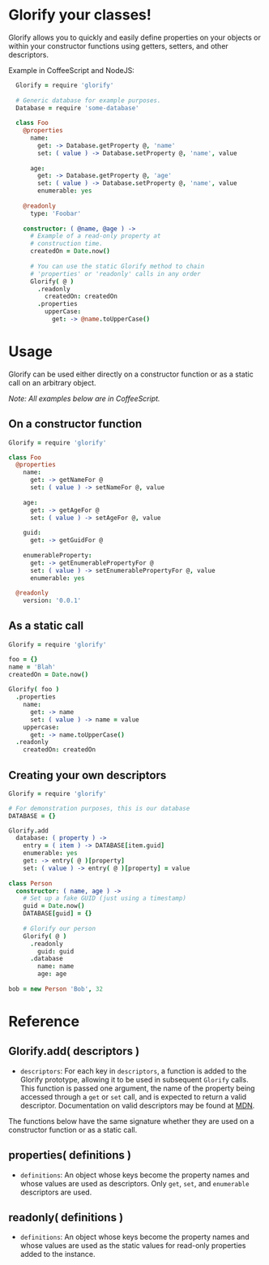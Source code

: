 Glorify your classes!
=================================

Glorify allows you to quickly and easily define properties
on your objects or within your constructor functions using getters,
setters, and other descriptors.

Example in CoffeeScript and NodeJS:

```coffeescript
  Glorify = require 'glorify'
  
  # Generic database for example purposes.
  Database = require 'some-database'
  
  class Foo
    @properties
      name:
        get: -> Database.getProperty @, 'name'
        set: ( value ) -> Database.setProperty @, 'name', value
        
      age:
        get: -> Database.getProperty @, 'age'
        set: ( value ) -> Database.setProperty @, 'name', value
        enumerable: yes
        
    @readonly
      type: 'Foobar'
      
    constructor: ( @name, @age ) ->
      # Example of a read-only property at
      # construction time.
      createdOn = Date.now()
      
      # You can use the static Glorify method to chain
      # 'properties' or 'readonly' calls in any order
      Glorify( @ )
        .readonly
          createdOn: createdOn
        .properties
          upperCase:
            get: -> @name.toUpperCase()
```

Usage
=====

Glorify can be used either directly on a constructor function or as a static call on an arbitrary object.

_Note: All examples below are in CoffeeScript._

On a constructor function
-------------------------

```coffeescript
Glorify = require 'glorify'

class Foo
  @properties
    name:
      get: -> getNameFor @
      set: ( value ) -> setNameFor @, value
      
    age:
      get: -> getAgeFor @
      set: ( value ) -> setAgeFor @, value
      
    guid:
      get: -> getGuidFor @
      
    enumerableProperty:
      get: -> getEnumerablePropertyFor @
      set: ( value ) -> setEnumerablePropertyFor @, value
      enumerable: yes
      
  @readonly
    version: '0.0.1'
```

As a static call
----------------

```coffeescript
Glorify = require 'glorify'

foo = {}
name = 'Blah'
createdOn = Date.now()
  
Glorify( foo )
  .properties
    name:
      get: -> name
      set: ( value ) -> name = value
    uppercase:
      get: -> name.toUpperCase()
  .readonly
    createdOn: createdOn
```

Creating your own descriptors
-----------------------------

```coffeescript
Glorify = require 'glorify'

# For demonstration purposes, this is our database
DATABASE = {}

Glorify.add
  database: ( property ) ->
    entry = ( item ) -> DATABASE[item.guid]
    enumerable: yes
    get: -> entry( @ )[property]
    set: ( value ) -> entry( @ )[property] = value
  
class Person
  constructor: ( name, age ) ->
    # Set up a fake GUID (just using a timestamp)
    guid = Date.now()
    DATABASE[guid] = {}
    
    # Glorify our person
    Glorify( @ )
      .readonly
        guid: guid
      .database
        name: name
        age: age
      
bob = new Person 'Bob', 32
```

Reference
=========

Glorify.add( descriptors )
-----------

* `descriptors`: For each key in `descriptors`, a function is added to the Glorify prototype, allowing it to be
  used in subsequent `Glorify` calls. This function is passed one argument, the name of the property being accessed
  through a `get` or `set` call, and is expected to return a valid descriptor. Documentation on valid descriptors
  may be found at [MDN](https://developer.mozilla.org/en-US/docs/Web/JavaScript/Reference/Global_Objects/Object/defineProperty).

The functions below have the same signature whether they are used on a constructor function or as a static call.

properties( definitions )
--------------------------

* `definitions`: An object whose keys become the property names and whose values are used as descriptors.
  Only `get`, `set`, and `enumerable` descriptors are used.

readonly( definitions )
-----------------------

* `definitions`: An object whose keys become the property names and whose values are used as the static values
  for read-only properties added to the instance.
